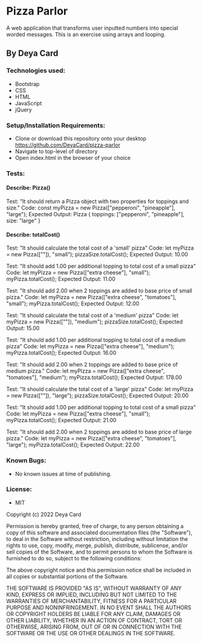 # Pizza Parlor

A web application that transforms user inputted numbers into special worded messages. This is an exercise using arrays and looping.

## By Deya Card

### Technologies used:

* Bootstrap
* CSS
* HTML
* JavaScript
* jQuery


### Setup/Installation Requirements:

* Clone or download this repository onto your desktop
https://github.com/DeyaCard/pizza-parlor
* Navigate to top-level of directory
* Open index.html in the browser of your choice


### Tests:


#### Describe: Pizza()

Test: "It should return a Pizza object with two properties for toppings and size."
Code: const myPizza = new Pizza(["pepperoni", "pineapple"], "large");
Expected Output: Pizza { toppings: ["pepperoni", "pineapple"], size: "large" }

#### Describe: totalCost()

Test: "It should calculate the total cost of a 'small' pizza"
Code: let myPizza = new Pizza([""]), "small"); pizzaSize.totalCost();
Expected Output: 10.00

Test: "It should add 1.00 per additional topping to total cost of a small pizza"
Code: let myPizza = new Pizza(["extra cheese"], "small"); myPizza.totalCost();
Expected Output: 11.00

Test: "It should add 2.00 when 2 toppings are added to base price of small pizza."
Code: let myPizza = new Pizza(["extra cheese", "tomatoes"], "small"); myPizza.totalCost();
Expected Output: 12.00

Test: "It should calculate the total cost of a 'medium' pizza"
Code: let myPizza = new Pizza([""]), "medium"); pizzaSize.totalCost();
Expected Output: 15.00

Test: "It should add 1.00 per additional topping to total cost of a medium pizza"
Code: let myPizza = new Pizza(["extra cheese"], "medium"); myPizza.totalCost();
Expected Output: 16.00

Test: "It should add 2.00 when 2 toppings are added to base price of medium pizza."
Code: let myPizza = new Pizza(["extra cheese", "tomatoes"], "medium"); myPizza.totalCost();
Expected Output: 178.00

Test: "It should calculate the total cost of a 'large' pizza"
Code: let myPizza = new Pizza([""]), "large"); pizzaSize.totalCost();
Expected Output: 20.00

Test: "It should add 1.00 per additional topping to total cost of a small pizza"
Code: let myPizza = new Pizza(["extra cheese"], "small"); myPizza.totalCost();
Expected Output: 21.00

Test: "It should add 2.00 when 2 toppings are added to base price of large pizza."
Code: let myPizza = new Pizza(["extra cheese", "tomatoes"], "large"); myPizza.totalCost();
Expected Output: 22.00








### Known Bugs:
* No known issues at time of publishing.


### License: 
* MIT

Copyright (c) 2022 Deya Card

Permission is hereby granted, free of charge, to any person obtaining a copy of this software and associated documentation files (the "Software"), to deal in the Software without restriction, including without limitation the rights to use, copy, modify, merge, publish, distribute, sublicense, and/or sell copies of the Software, and to permit persons to whom the Software is furnished to do so, subject to the following conditions:

The above copyright notice and this permission notice shall be included in all copies or substantial portions of the Software.

THE SOFTWARE IS PROVIDED "AS IS", WITHOUT WARRANTY OF ANY KIND, EXPRESS OR IMPLIED, INCLUDING BUT NOT LIMITED TO THE WARRANTIES OF MERCHANTABILITY, FITNESS FOR A PARTICULAR PURPOSE AND NONINFRINGEMENT. IN NO EVENT SHALL THE AUTHORS OR COPYRIGHT HOLDERS BE LIABLE FOR ANY CLAIM, DAMAGES OR OTHER LIABILITY, WHETHER IN AN ACTION OF CONTRACT, TORT OR OTHERWISE, ARISING FROM, OUT OF OR IN CONNECTION WITH THE SOFTWARE OR THE USE OR OTHER DEALINGS IN THE SOFTWARE.